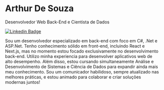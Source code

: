 <div>
  <h1>
    Arthur De Souza
  </h1>
</div>

Desenvolvedor Web Back-End e Cientista de Dados

[![Linkedin Badge](https://img.shields.io/badge/-LinkedIn-5658dd?style=flat-square&logo=Linkedin&logoColor=white&link=https://www.linkedin.com/in/arthur-de-souza-dev/)](https://www.linkedin.com/in/arthur-souza-dev/) 



Sou um desenvolvedor especializado em back-end com foco em C#, .Net e ASP.Net. Tenho conhecimento sólido em front-end, incluindo React e Next.js, mas no momento estou focado exclusivamente no desenvolvimento back-end. Utilizo minha experiencia para desenvolver aplicativos web de alto desempenho. Além disso, estou cursando simultaneamente Análise e Desenvolvimento de Sistemas e Ciência de Dados para expandir ainda mais meu conhecimento. Sou um comunicador habilidoso, sempre atualizado nas melhores práticas, e estou animado para colaborar e criar soluções modernas juntos!
